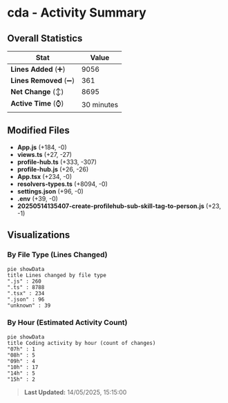 # cda - Activity Summary 

## Overall Statistics

| Stat                   | Value                                                             |
| ---------------------- | ----------------------------------------------------------------- |
| **Lines Added** (➕)   | 9056                                          |
| **Lines Removed** (➖) | 361                                        |
| **Net Change** (↕)    | 8695                |
| **Active Time** (⌚)   | 30 minutes |


## Modified Files
- **App.js** (+184, -0)
- **views.ts** (+27, -27)
- **profile-hub.ts** (+333, -307)
- **profile-hub.js** (+26, -26)
- **App.tsx** (+234, -0)
- **resolvers-types.ts** (+8094, -0)
- **settings.json** (+96, -0)
- **.env** (+39, -0)
- **20250514135407-create-profilehub-sub-skill-tag-to-person.js** (+23, -1)

## Visualizations

### By File Type (Lines Changed)

```mermaid
pie showData
title Lines changed by file type
".js" : 260
".ts" : 8788
".tsx" : 234
".json" : 96
"unknown" : 39
```

### By Hour (Estimated Activity Count)

```mermaid
pie showData
title Coding activity by hour (count of changes)
"07h" : 1
"08h" : 5
"09h" : 4
"10h" : 17
"14h" : 5
"15h" : 2
```


> **Last Updated:** 14/05/2025, 15:15:00